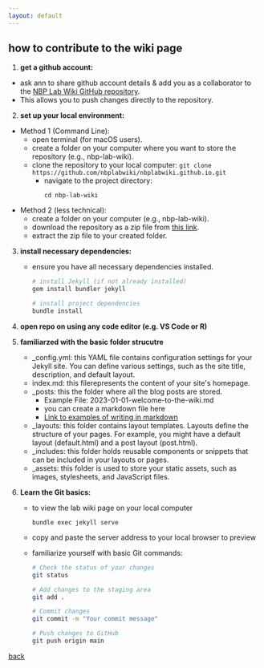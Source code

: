 ```yaml
---
layout: default
---
```


## how to contribute to the wiki page

1. **get a github account:**
- ask ann to share github account details & add you as a collaborator to the [NBP Lab Wiki GitHub repository](https://github.com/nbplabwiki/nbplabwiki.github.io).
- This allows you to push changes directly to the repository.

2. **set up your local environment:**
- Method 1 (Command Line):
   - open terminal (for macOS users).
   - create a folder on your computer where you want to store the repository (e.g., nbp-lab-wiki).
   - clone the repository to your local computer:
         ```
         git clone https://github.com/nbplabwiki/nbplabwiki.github.io.git
         ```
       - navigate to the project directory:
         ```
         cd nbp-lab-wiki
         ```
- Method 2 (less technical):
   - create a folder on your computer (e.g., nbp-lab-wiki).
   - download the repository as a zip file from [this link](https://github.com/nbplabwiki/nbplabwiki.github.io/).
   - extract the zip file to your created folder.

3. **install necessary dependencies:**
   - ensure you have all necessary dependencies installed.
     ```bash
     # install Jekyll (if not already installed)
     gem install bundler jekyll

     # install project dependencies
     bundle install
     ```
4. **open repo on using any code editor (e.g. VS Code or R)**

5. **familiarzed with the basic folder strucutre**
   - _config.yml: this YAML file contains configuration settings for your Jekyll site. You can define various settings, such as the site title, description, and default layout.
   - index.md: this filerepresents the content of your site's homepage.
   - _posts: this the folder where all the blog posts are stored.
      - Example File: 2023-01-01-welcome-to-the-wiki.md
      - you can create a markdown file here
      - [Link to examples of writing in markdown](/markdown-examples)
   - _layouts: this folder contains layout templates. Layouts define the structure of your pages. For example, you might have a default layout (default.html) and a post layout (post.html).
   - _includes: this folder holds reusable components or snippets that can be included in your layouts or pages.
   - _assets: this folder is used to store your static assets, such as images, stylesheets, and JavaScript files.

4. **Learn the Git basics:**
   - to view the lab wiki page on your local computer
     ```
     bundle exec jekyll serve
     ```
   - copy and paste the server address to your local browser to preview

   - familiarize yourself with basic Git commands:
     ```bash
     # Check the status of your changes
     git status

     # Add changes to the staging area
     git add .

     # Commit changes
     git commit -m "Your commit message"

     # Push changes to GitHub
     git push origin main
     ```
[back](/)